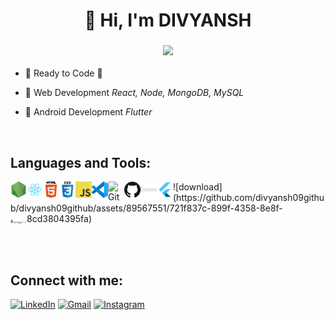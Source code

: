 <!-- ### Hi there 👋 -->
<h1 align="center">👋 Hi, I'm DIVYANSH</h1>
<h3 align="center"> <img src="https://readme-typing-svg.herokuapp.com?color=0357F7&lines=Full+Stack+Developer+%3A)" /> </h3>

- 🌱 Ready to Code 🚀

- 🤔 Web Development *React, Node, MongoDB, MySQL*
- 🤔 Android Development *Flutter*
<br>

## Languages and Tools:

<img align="left" alt="NodeJS" width="26px" src="https://raw.githubusercontent.com/github/explore/80688e429a7d4ef2fca1e82350fe8e3517d3494d/topics/nodejs/nodejs.png">

<img align="left" alt="React.js" width="26px" src="https://raw.githubusercontent.com/github/explore/80688e429a7d4ef2fca1e82350fe8e3517d3494d/topics/react/react.png">

<img align="left" alt="HTML5" width="26px" src="https://raw.githubusercontent.com/github/explore/80688e429a7d4ef2fca1e82350fe8e3517d3494d/topics/html/html.png" />

<img align="left" alt="CSS3" width="26px" src="https://raw.githubusercontent.com/github/explore/80688e429a7d4ef2fca1e82350fe8e3517d3494d/topics/css/css.png" />

<img align="left" alt="Javascript" width="26px" src="https://raw.githubusercontent.com/github/explore/80688e429a7d4ef2fca1e82350fe8e3517d3494d/topics/javascript/javascript.png">

<img align="left" alt="Visual Studio Code" width="26px" src="https://raw.githubusercontent.com/github/explore/80688e429a7d4ef2fca1e82350fe8e3517d3494d/topics/visual-studio-code/visual-studio-code.png" />

<img align="left" alt="Git" width="26px" src="https://img.icons8.com/color/48/000000/git.png" />

<img align="left" alt="GitHub" width="26px" src="https://raw.githubusercontent.com/github/explore/78df643247d429f6cc873026c0622819ad797942/topics/github/github.png" />

<img align="left" alt="Express" width="26px" src="https://raw.githubusercontent.com/github/explore/80688e429a7d4ef2fca1e82350fe8e3517d3494d/topics/express/express.png">

<img align="left" alt="Flutter" width="26px" src="https://raw.githubusercontent.com/github/explore/80688e429a7d4ef2fca1e82350fe8e3517d3494d/topics/flutter/flutter.png">
![download](https://github.com/divyansh09github/divyansh09github/assets/89567551/721f837c-899f-4358-8e8f-8cd3804395fa)

<img align="left" alt="Flutter" width="26px" src="https://raw.githubusercontent.com/github/explore/80688e429a7d4ef2fca1e82350fe8e3517d3494d/topics/mongodb/mongodb.png">

<br><br>
<!--
## Github Overview:
<table>
  <tr>
    <td><img src="https://github-readme-stats.vercel.app/api?username=sagar1902&show_icons=true&theme=dark&locale=en" alt="sagar1902" /></td>
    <td><img align="center" src="https://github-readme-streak-stats.herokuapp.com/?user=sagar1902&theme=dark" alt="sagar1902" /></td>
  </tr>
  <tr>
    <td><img src="https://github-readme-stats.vercel.app/api/top-langs?username=sagar1902&show_icons=true&theme=dark&locale=en&layout=compact" alt="sagar1902" /></td>
  </tr>
  
</table>
<!-- <div style="display:flex">
<img width="470px" height="180px" src = "https://github-readme-stats.vercel.app/api/top-langs/?username=sagar1902&show_icons=true&layout=compact&theme=radical" alt="Most Used Languages">
<img width="470px" height="180px" src="https://github-readme-stats.vercel.app/api?username=sagar1902&count_private=true&show_icons=true&theme=radical" alt="GitHub Status"/>
</div> -->

## Connect with me:
<div align="left">
  <a href="https://www.linkedin.com/in/divyansh-agarwal-403133215/"><img alt="LinkedIn" src="https://img.shields.io/badge/linkedin-%230077B5.svg?style=for-the-badge&logo=linkedin&logoColor=white"/></a>
  <a href="mailto:divyanshagarwal201@gmail.com"><img alt="Gmail" src="https://img.shields.io/badge/Gmail-D14836?style=for-the-badge&logo=gmail&logoColor=white"/></a>
<a href="https://www.instagram.com/divyanshagarwal.in"><img alt="Instagram" src="https://img.shields.io/badge/Instagram-E4405F?style=for-the-badge&logo=instagram&logoColor=white"/></a> 
 <!--     <a href="https://t.me/sagar2002pj"><img alt="Telegram" src="https://img.shields.io/badge/Telegram-2CA5E0?style=for-the-badge&logo=telegram&logoColor=white" /></a>-->
</div>



<!-- - 👨‍💻 Check out my personal portfolio : *<a href="https://jigarsable.vercel.app" target="_blank">Portfolio</a>* -->
<!--
*sagar1902/sagar1902* is a ✨ special ✨ repository because its `README.md` (this file) appears on your GitHub profile.

Here are some ideas to get you started:

- 🔭 I’m currently working on ...
- 🌱 I’m currently learning ...
- 👯 I’m looking to collaborate on ...
- 🤔 I’m looking for help with ...
- 💬 Ask me about ...
- 📫 How to reach me: ...
- 😄 Pronouns: ...
- ⚡ Fun fact: ...
-->
